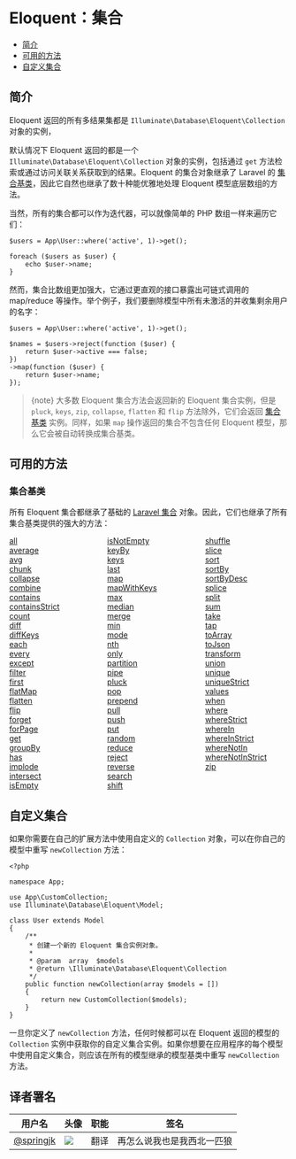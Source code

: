# Eloquent：集合

- [简介](#introduction)
- [可用的方法](#available-methods)
- [自定义集合](#custom-collections)

<a name="introduction"></a>
## 简介

Eloquent 返回的所有多结果集都是 `Illuminate\Database\Eloquent\Collection` 对象的实例，

默认情况下 Eloquent 返回的都是一个 `Illuminate\Database\Eloquent\Collection` 对象的实例，包括通过 `get` 方法检索或通过访问关联关系获取到的结果。Eloquent 的集合对象继承了 Laravel 的 [集合基类](/docs/{{version}}/collections)，因此它自然也继承了数十种能优雅地处理 Eloquent 模型底层数组的方法。

当然，所有的集合都可以作为迭代器，可以就像简单的 PHP 数组一样来遍历它们：

    $users = App\User::where('active', 1)->get();

    foreach ($users as $user) {
        echo $user->name;
    }

然而，集合比数组更加强大，它通过更直观的接口暴露出可链式调用的 map/reduce 等操作。举个例子，我们要删除模型中所有未激活的并收集剩余用户的名字：

    $users = App\User::where('active', 1)->get();

    $names = $users->reject(function ($user) {
        return $user->active === false;
    })
    ->map(function ($user) {
        return $user->name;
    });

> {note} 大多数 Eloquent 集合方法会返回新的 Eloquent 集合实例，但是 `pluck`, `keys`, `zip`, `collapse`, `flatten` 和 `flip` 方法除外，它们会返回 [集合基类](/docs/{{version}}/collections) 实例。同样，如果 `map` 操作返回的集合不包含任何 Eloquent 模型，那么它会被自动转换成集合基类。


<a name="available-methods"></a>
## 可用的方法

### 集合基类

所有 Eloquent 集合都继承了基础的 [Laravel 集合](/docs/{{version}}/collections) 对象。因此，它们也继承了所有集合基类提供的强大的方法：

<style>
    #collection-method-list > p {
        column-count: 3; -moz-column-count: 3; -webkit-column-count: 3;
        column-gap: 2em; -moz-column-gap: 2em; -webkit-column-gap: 2em;
    }

    #collection-method-list a {
        display: block;
    }
</style>

<div id="collection-method-list" markdown="1">

[all](/docs/{{version}}/collections#method-all)
[average](/docs/{{version}}/collections#method-average)
[avg](/docs/{{version}}/collections#method-avg)
[chunk](/docs/{{version}}/collections#method-chunk)
[collapse](/docs/{{version}}/collections#method-collapse)
[combine](/docs/{{version}}/collections#method-combine)
[contains](/docs/{{version}}/collections#method-contains)
[containsStrict](/docs/{{version}}/collections#method-containsstrict)
[count](/docs/{{version}}/collections#method-count)
[diff](/docs/{{version}}/collections#method-diff)
[diffKeys](/docs/{{version}}/collections#method-diffkeys)
[each](/docs/{{version}}/collections#method-each)
[every](/docs/{{version}}/collections#method-every)
[except](/docs/{{version}}/collections#method-except)
[filter](/docs/{{version}}/collections#method-filter)
[first](/docs/{{version}}/collections#method-first)
[flatMap](/docs/{{version}}/collections#method-flatmap)
[flatten](/docs/{{version}}/collections#method-flatten)
[flip](/docs/{{version}}/collections#method-flip)
[forget](/docs/{{version}}/collections#method-forget)
[forPage](/docs/{{version}}/collections#method-forpage)
[get](/docs/{{version}}/collections#method-get)
[groupBy](/docs/{{version}}/collections#method-groupby)
[has](/docs/{{version}}/collections#method-has)
[implode](/docs/{{version}}/collections#method-implode)
[intersect](/docs/{{version}}/collections#method-intersect)
[isEmpty](/docs/{{version}}/collections#method-isempty)
[isNotEmpty](/docs/{{version}}/collections#method-isnotempty)
[keyBy](/docs/{{version}}/collections#method-keyby)
[keys](/docs/{{version}}/collections#method-keys)
[last](/docs/{{version}}/collections#method-last)
[map](/docs/{{version}}/collections#method-map)
[mapWithKeys](/docs/{{version}}/collections#method-mapwithkeys)
[max](/docs/{{version}}/collections#method-max)
[median](/docs/{{version}}/collections#method-median)
[merge](/docs/{{version}}/collections#method-merge)
[min](/docs/{{version}}/collections#method-min)
[mode](/docs/{{version}}/collections#method-mode)
[nth](/docs/{{version}}/collections#method-nth)
[only](/docs/{{version}}/collections#method-only)
[partition](/docs/{{version}}/collections#method-partition)
[pipe](/docs/{{version}}/collections#method-pipe)
[pluck](/docs/{{version}}/collections#method-pluck)
[pop](/docs/{{version}}/collections#method-pop)
[prepend](/docs/{{version}}/collections#method-prepend)
[pull](/docs/{{version}}/collections#method-pull)
[push](/docs/{{version}}/collections#method-push)
[put](/docs/{{version}}/collections#method-put)
[random](/docs/{{version}}/collections#method-random)
[reduce](/docs/{{version}}/collections#method-reduce)
[reject](/docs/{{version}}/collections#method-reject)
[reverse](/docs/{{version}}/collections#method-reverse)
[search](/docs/{{version}}/collections#method-search)
[shift](/docs/{{version}}/collections#method-shift)
[shuffle](/docs/{{version}}/collections#method-shuffle)
[slice](/docs/{{version}}/collections#method-slice)
[sort](/docs/{{version}}/collections#method-sort)
[sortBy](/docs/{{version}}/collections#method-sortby)
[sortByDesc](/docs/{{version}}/collections#method-sortbydesc)
[splice](/docs/{{version}}/collections#method-splice)
[split](/docs/{{version}}/collections#method-split)
[sum](/docs/{{version}}/collections#method-sum)
[take](/docs/{{version}}/collections#method-take)
[tap](/docs/{{version}}/collections#method-tap)
[toArray](/docs/{{version}}/collections#method-toarray)
[toJson](/docs/{{version}}/collections#method-tojson)
[transform](/docs/{{version}}/collections#method-transform)
[union](/docs/{{version}}/collections#method-union)
[unique](/docs/{{version}}/collections#method-unique)
[uniqueStrict](/docs/{{version}}/collections#method-uniquestrict)
[values](/docs/{{version}}/collections#method-values)
[when](/docs/{{version}}/collections#method-when)
[where](/docs/{{version}}/collections#method-where)
[whereStrict](/docs/{{version}}/collections#method-wherestrict)
[whereIn](/docs/{{version}}/collections#method-wherein)
[whereInStrict](/docs/{{version}}/collections#method-whereinstrict)
[whereNotIn](/docs/{{version}}/collections#method-wherenotin)
[whereNotInStrict](/docs/{{version}}/collections#method-wherenotinstrict)
[zip](/docs/{{version}}/collections#method-zip)

</div>

<a name="custom-collections"></a>
## 自定义集合


如果你需要在自己的扩展方法中使用自定义的 `Collection` 对象，可以在你自己的模型中重写 `newCollection` 方法：

    <?php

    namespace App;

    use App\CustomCollection;
    use Illuminate\Database\Eloquent\Model;

    class User extends Model
    {
        /**
         * 创建一个新的 Eloquent 集合实例对象。
         *
         * @param  array  $models
         * @return \Illuminate\Database\Eloquent\Collection
         */
        public function newCollection(array $models = [])
        {
            return new CustomCollection($models);
        }
    }

一旦你定义了 `newCollection` 方法，任何时候都可以在 Eloquent 返回的模型的 `Collection` 实例中获取你的自定义集合实例。如果你想要在应用程序的每个模型中使用自定义集合，则应该在所有的模型继承的模型基类中重写 `newCollection` 方法。

## 译者署名

| 用户名 | 头像 | 职能 | 签名 |
| --- | --- | --- | --- |
| [@springjk](https://laravel-china.org/users/4550) | <img class="avatar-66 rm-style" src="https://dn-phphub.qbox.me/uploads/avatars/4550_1464580958.png?imageView2/1/w/100/h/100"> | 翻译 | 再怎么说我也是我西北一匹狼 |
